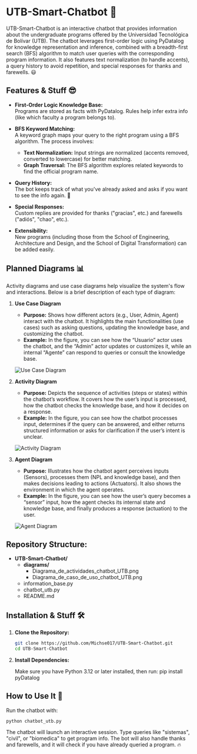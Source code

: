 # UTB-Smart-Chatbot 🚀

UTB-Smart-Chatbot is an interactive chatbot that provides information about the undergraduate programs offered by the Universidad Tecnológica de Bolívar (UTB). The chatbot leverages first-order logic using PyDatalog for knowledge representation and inference, combined with a breadth-first search (BFS) algorithm to match user queries with the corresponding program information. It also features text normalization (to handle accents), a query history to avoid repetition, and special responses for thanks and farewells. 😃

## Features & Stuff 😎

- **First-Order Logic Knowledge Base:**  
  Programs are stored as facts with PyDatalog. Rules help infer extra info (like which faculty a program belongs to).

- **BFS Keyword Matching:**  
  A keyword graph maps your query to the right program using a BFS algorithm. The process involves:
  - **Text Normalization:** Input strings are normalized (accents removed, converted to lowercase) for better matching.
  - **Graph Traversal:** The BFS algorithm explores related keywords to find the official program name.

- **Query History:**  
  The bot keeps track of what you've already asked and asks if you want to see the info again. 🔄

- **Special Responses:**  
  Custom replies are provided for thanks ("gracias", etc.) and farewells ("adiós", "chao", etc.).

- **Extensibility:**  
  New programs (including those from the School of Engineering, Architecture and Design, and the School of Digital Transformation) can be added easily.

## Planned Diagrams 📊

Activity diagrams and use case diagrams help visualize the system's flow and interactions. Below is a brief description of each type of diagram:

1. **Use Case Diagram**  
   - **Purpose:** Shows how different actors (e.g., User, Admin, Agent) interact with the chatbot. It highlights the main functionalities (use cases) such as asking questions, updating the knowledge base, and customizing the chatbot.  
   - **Example:** In the figure, you can see how the “Usuario” actor uses the chatbot, and the “Admin” actor updates or customizes it, while an internal “Agente” can respond to queries or consult the knowledge base.

   ![Use Case Diagram](diagrams/Diagrama_de_caso_de_uso_chatbot_UTB.PNG)

2. **Activity Diagram**  
   - **Purpose:** Depicts the sequence of activities (steps or states) within the chatbot’s workflow. It covers how the user’s input is processed, how the chatbot checks the knowledge base, and how it decides on a response.  
   - **Example:** In the figure, you can see how the chatbot processes input, determines if the query can be answered, and either returns structured information or asks for clarification if the user’s intent is unclear.

   ![Activity Diagram](diagrams/Diagrama_de_actividades_chatbot_UTB.PNG)

3. **Agent Diagram**  
   - **Purpose:** Illustrates how the chatbot agent perceives inputs (Sensors), processes them (NPL and knowledge base), and then makes decisions leading to actions (Actuators). It also shows the environment in which the agent operates.  
   - **Example:** In the figure, you can see how the user’s query becomes a “sensor” input, how the agent checks its internal state and knowledge base, and finally produces a response (actuation) to the user.

   ![Agent Diagram](diagrams/Agent_Diagram.PNG)

## Repository Structure:

- **UTB-Smart-Chatbot/**
  - **diagrams/**
    - Diagrama_de_actividades_chatbot_UTB.png
    - Diagrama_de_caso_de_uso_chatbot_UTB.png
  - information_base.py
  - chatbot_utb.py
  - README.md


## Installation & Stuff 🛠️

1. **Clone the Repository:**

   ```bash
   git clone https://github.com/Michse017/UTB-Smart-Chatbot.git
   cd UTB-Smart-Chatbot

2. **Install Dependencies:**

    Make sure you have Python 3.12 or later installed, then run:
      pip install pyDatalog

## How to Use It 🤖

  Run the chatbot with:
    
    python chatbot_utb.py

  The chatbot will launch an interactive session. Type queries like "sistemas", "civil", or "biomedica" to get program info. The bot will also handle thanks and farewells, and it will check if you have already queried a program. 🔥


